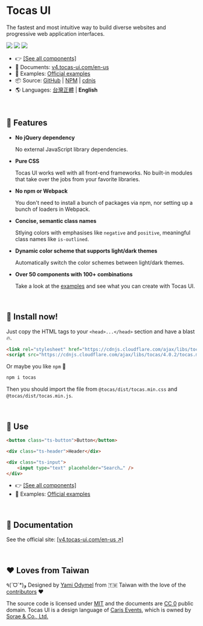 # Tocas UI

The fastest and most intuitive way to build diverse websites and progressive web application interfaces.

[![](https://img.shields.io/npm/dt/tocas.svg)](https://www.npmjs.com/package/tocas)
[![](https://img.shields.io/npm/v/tocas.svg)](https://github.com/teacat/tocas/releases)
[![](https://img.shields.io/npm/l/tocas.svg)](https://github.com/teacat/tocas/blob/master/LICENSE)

-   👉 [[See all components]](https://v4.tocas-ui.com/en-us)
-   📘 Documents: [v4.tocas-ui.com/en-us](https://v4.tocas-ui.com/en-us)
-   🎲 Examples: [Official examples](https://v4.tocas-ui.com/en-us/examples.html)
-   📦 Source: [GitHub](https://github.com/teacat/tocas) | [NPM](https://www.npmjs.com/package/tocas) | [cdnjs](https://cdnjs.com/libraries/tocas)
-   🌎 Languages: [台灣正體](./README-tw.md) | **English**

&nbsp;

## 🌼 Features

-   **No jQuery dependency**

    No external JavaScript library dependencies.

-   **Pure CSS**

    Tocas UI works well with all front-end frameworks. No built-in modules that take over the jobs from your favorite libraries.

-   **No npm or Webpack**

    You don't need to install a bunch of packages via npm, nor setting up a bunch of loaders in Webpack.

-   **Concise, semantic class names**

    Stlying colors with emphasises like `negative` and `positive`, meaningful class names like `is-outlined`.

-   **Dynamic color scheme that supports light/dark themes**

    Automatically switch the color schemes between light/dark themes.

-   **Over 50 components with 100+ combinations**

    Take a look at the [examples](https://v4.tocas-ui.com/en-us/examples.html) and see what you can create with Tocas UI.

&nbsp;

## 📀 Install now!

Just copy the HTML tags to your `<head>...</head>` section and have a blast🔥.

```html
<link rel="stylesheet" href="https://cdnjs.cloudflare.com/ajax/libs/tocas/4.0.2/tocas.min.css" />
<script src="https://cdnjs.cloudflare.com/ajax/libs/tocas/4.0.2/tocas.min.js"></script>
```

Or maybe you like `npm` 👀

```bash
npm i tocas
```

Then you should import the file from `@tocas/dist/tocas.min.css` and `@tocas/dist/tocas.min.js`.

&nbsp;

## 🚀 Use

```html
<button class="ts-button">Button</button>
```

```html
<div class="ts-header">Header</div>
```

```html
<div class="ts-input">
    <input type="text" placeholder="Search…" />
</div>
```

-   👉 [[See all components]](https://v4.tocas-ui.com/en-us)
-   🎲 Examples: [Official examples](https://v4.tocas-ui.com/en-us/examples.html)

&nbsp;

## 📘 Documentation

See the official site:
[[v4.tocas-ui.com/en-us ↗︎]](https://v4.tocas-ui.com/en-us)

&nbsp;

## ❤️ Loves from Taiwan

٩(ˊᗜˋ\*)و Designed by [Yami Odymel](https://twitter.com/YamiOdymel) from 🇹🇼 Taiwan with the love of the [contributors](https://github.com/teacat/tocas/graphs/contributors) ❤️

The source code is licensed under [MIT](https://github.com/teacat/tocas/blob/master/LICENSE) and the documents are [CC 0](https://creativecommons.org/publicdomain/zero/1.0/deed.zh_TW) public domain. Tocas UI is a design language of [Caris Events](https://caris.events/), which is owned by [Sorae & Co., Ltd.](https://sorae.co/en-us.html)
